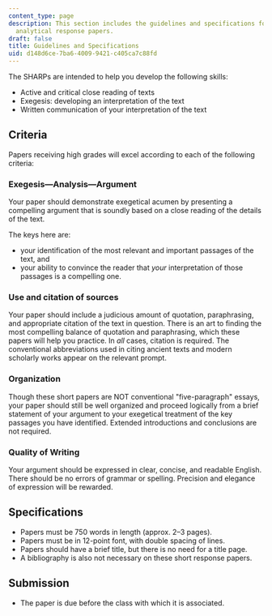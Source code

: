 ```yaml
---
content_type: page
description: This section includes the guidelines and specifications for the short
  analytical response papers.
draft: false
title: Guidelines and Specifications
uid: d148d6ce-7ba6-4009-9421-c405ca7c88fd
---
```

The SHARPs are intended to help you develop the following skills:

- Active and critical close reading of texts
- Exegesis: developing an interpretation of the text
- Written communication of your interpretation of the text

## Criteria

Papers receiving high grades will excel according to each of the following criteria:

### Exegesis—Analysis—Argument

Your paper should demonstrate exegetical acumen by presenting a compelling argument that is soundly based on a close reading of the details of the text.

The keys here are:

- your identification of the most relevant and important passages of the text, and
- your ability to convince the reader that *your* interpretation of those passages is a compelling one.

### Use and citation of sources

Your paper should include a judicious amount of quotation, paraphrasing, and appropriate citation of the text in question. There is an art to finding the most compelling balance of quotation and paraphrasing, which these papers will help you practice. In *all* cases, citation is required. The conventional abbreviations used in citing ancient texts and modern scholarly works appear on the relevant prompt.

### Organization

Though these short papers are NOT conventional "five-paragraph" essays, your paper should still be well organized and proceed logically from a brief statement of your argument to your exegetical treatment of the key passages you have identified. Extended introductions and conclusions are not required.

### Quality of Writing

Your argument should be expressed in clear, concise, and readable English. There should be no errors of grammar or spelling. Precision and elegance of expression will be rewarded.

## Specifications

- Papers must be 750 words in length (approx. 2–3 pages).
- Papers must be in 12-point font, with double spacing of lines.
- Papers should have a brief title, but there is no need for a title page.
- A bibliography is also not necessary on these short response papers.

## Submission

- The paper is due before the class with which it is associated.